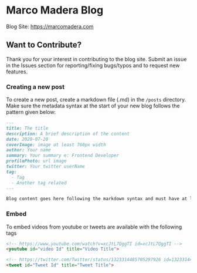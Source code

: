 # Marco Madera Blog

Blog Site: https://marcomadera.com

## Want to Contribute?

Thank you for your interest in contributing to the blog site. Submit an issue in the Issues section for reporting/fixing bugs/typos and to request new features.

### Creating a new post

To create a new post, create a markdown file (.md) in the `/posts` directory. Make sure the metadata syntax at the start of your new blog follows the pattern given below:

```md
---
title: The title
description: A brief description of the content
date: 2020-07-20
coverImage: image at least 760px width
author: Your name
summary: Your summary e: Frontend Developer
profilePhoto: url image
twitter: Your twitter userName
tag:
  - Tag
  - Another tag related
---

Blog content goes here following the markdown syntax and must have at least one h2 (## in markdown syntax).
```

### Embed
To embed videos from youtube or tweets are available with the following tags

```html
<!-- https://www.youtube.com/watch?v=xcJtL7QggTI id=xcJtL7QggTI -->
<youtube id="video Id" title="Video Title">

<!-- https://twitter.com/Twitter/status/1323314485705297926 id=1323314485705297926 -->
<tweet id="Tweet Id" title="Tweet Title">
```